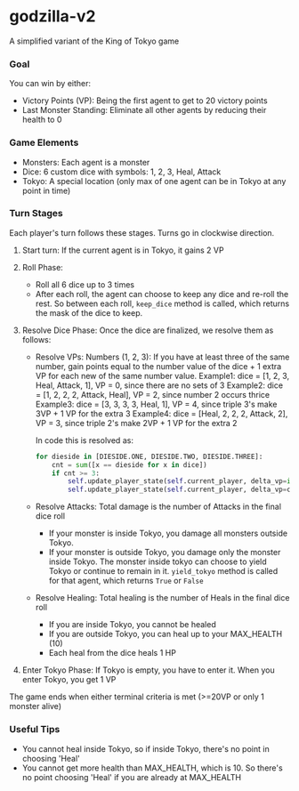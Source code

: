 # godzilla-v2
A simplified variant of the King of Tokyo game

### Goal
You can win by either:
- Victory Points (VP): Being the first agent to get to 20 victory points
- Last Monster Standing: Eliminate all other agents by reducing their health to 0

### Game Elements
- Monsters: Each agent is a monster
- Dice: 6 custom dice with symbols: 1, 2, 3, Heal, Attack
- Tokyo: A special location (only max of one agent can be in Tokyo at any point in time)

### Turn Stages
Each player's turn follows these stages. Turns go in clockwise direction.

1. Start turn: If the current agent is in Tokyo, it gains 2 VP
2. Roll Phase:
    - Roll all 6 dice up to 3 times
    - After each roll, the agent can choose to keep any dice and re-roll the rest. So between each roll, `keep_dice` method is called, which returns the mask of the dice to keep.
3. Resolve Dice Phase: Once the dice are finalized, we resolve them as follows:
    - Resolve VPs: 
        Numbers (1, 2, 3): If you have at least three of the same number, gain points equal to the number value of the dice + 1 extra VP for each new of the same number value.
        Example1: dice = [1, 2, 3, Heal, Attack, 1], VP = 0, since there are no sets of 3
        Example2: dice = [1, 2, 2, 2, Attack, Heal], VP = 2, since number 2 occurs thrice
        Example3: dice = [3, 3, 3, 3, Heal, 1], VP = 4, since triple 3's make 3VP + 1 VP for the extra 3
        Example4: dice = [Heal, 2, 2, 2, Attack, 2], VP = 3, since triple 2's make 2VP + 1 VP for the extra 2

        In code this is resolved as:
        ```python
        for dieside in [DIESIDE.ONE, DIESIDE.TWO, DIESIDE.THREE]:
            cnt = sum([x == dieside for x in dice])
            if cnt >= 3:
                self.update_player_state(self.current_player, delta_vp=int(dieside))
                self.update_player_state(self.current_player, delta_vp=cnt-3)
        ```
    - Resolve Attacks: Total damage is the number of Attacks in the final dice roll
        - If your monster is inside Tokyo, you damage all monsters outside Tokyo.
        - If your monster is outside Tokyo, you damage only the monster inside Tokyo. The monster inside tokyo can choose to yield Tokyo or continue to remain in it. `yield_tokyo` method is called for that agent, which returns `True` or `False`

    - Resolve Healing: Total healing is the number of Heals in the final dice roll
        - If you are inside Tokyo, you cannot be healed
        - If you are outside Tokyo, you can heal up to your MAX_HEALTH (10)
        - Each heal from the dice heals 1 HP

4. Enter Tokyo Phase: If Tokyo is empty, you have to enter it. When you enter Tokyo, you get 1 VP

The game ends when either terminal criteria is met (>=20VP or only 1 monster alive)

### Useful Tips
- You cannot heal inside Tokyo, so if inside Tokyo, there's no point in choosing 'Heal'
- You cannot get more health than MAX_HEALTH, which is 10. So there's no point choosing 'Heal' if you are already at MAX_HEALTH
